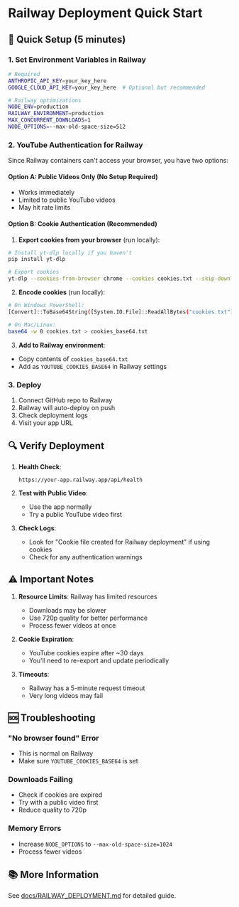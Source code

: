 # Railway Deployment Quick Start

## 🚀 Quick Setup (5 minutes)

### 1. Set Environment Variables in Railway

```bash
# Required
ANTHROPIC_API_KEY=your_key_here
GOOGLE_CLOUD_API_KEY=your_key_here  # Optional but recommended

# Railway optimizations
NODE_ENV=production
RAILWAY_ENVIRONMENT=production
MAX_CONCURRENT_DOWNLOADS=1
NODE_OPTIONS=--max-old-space-size=512
```

### 2. YouTube Authentication for Railway

Since Railway containers can't access your browser, you have two options:

#### Option A: Public Videos Only (No Setup Required)
- Works immediately
- Limited to public YouTube videos
- May hit rate limits

#### Option B: Cookie Authentication (Recommended)

1. **Export cookies from your browser** (run locally):
```bash
# Install yt-dlp locally if you haven't
pip install yt-dlp

# Export cookies
yt-dlp --cookies-from-browser chrome --cookies cookies.txt --skip-download https://youtube.com
```

2. **Encode cookies** (run locally):
```bash
# On Windows PowerShell:
[Convert]::ToBase64String([System.IO.File]::ReadAllBytes("cookies.txt")) | Out-File cookies_base64.txt

# On Mac/Linux:
base64 -w 0 cookies.txt > cookies_base64.txt
```

3. **Add to Railway environment**:
- Copy contents of `cookies_base64.txt`
- Add as `YOUTUBE_COOKIES_BASE64` in Railway settings

### 3. Deploy

1. Connect GitHub repo to Railway
2. Railway will auto-deploy on push
3. Check deployment logs
4. Visit your app URL

## 🔍 Verify Deployment

1. **Health Check**: 
   ```
   https://your-app.railway.app/api/health
   ```

2. **Test with Public Video**:
   - Use the app normally
   - Try a public YouTube video first

3. **Check Logs**:
   - Look for "Cookie file created for Railway deployment" if using cookies
   - Check for any authentication warnings

## ⚠️ Important Notes

1. **Resource Limits**: Railway has limited resources
   - Downloads may be slower
   - Use 720p quality for better performance
   - Process fewer videos at once

2. **Cookie Expiration**: 
   - YouTube cookies expire after ~30 days
   - You'll need to re-export and update periodically

3. **Timeouts**:
   - Railway has a 5-minute request timeout
   - Very long videos may fail

## 🆘 Troubleshooting

### "No browser found" Error
- This is normal on Railway
- Make sure `YOUTUBE_COOKIES_BASE64` is set

### Downloads Failing
- Check if cookies are expired
- Try with a public video first
- Reduce quality to 720p

### Memory Errors
- Increase `NODE_OPTIONS` to `--max-old-space-size=1024`
- Process fewer videos

## 📚 More Information

See [docs/RAILWAY_DEPLOYMENT.md](docs/RAILWAY_DEPLOYMENT.md) for detailed guide. 